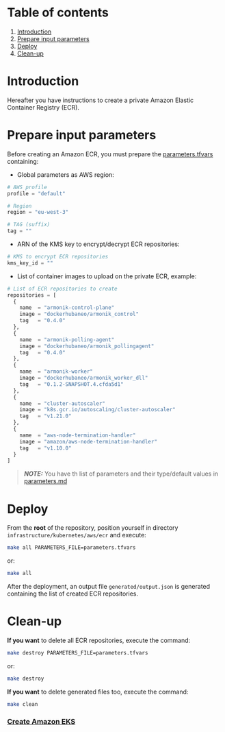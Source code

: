 # Table of contents

1. [Introduction](#introduction)
2. [Prepare input parameters](#prepare-input-parameters)
3. [Deploy](#deploy)
4. [Clean-up](#clean-up)

# Introduction

Hereafter you have instructions to create a private Amazon Elastic Container Registry (ECR).

# Prepare input parameters

Before creating an Amazon ECR, you must prepare the [parameters.tfvars](parameters.tfvars) containing:

* Global parameters as AWS region:

```terraform
# AWS profile
profile = "default"

# Region
region = "eu-west-3"

# TAG (suffix)
tag = ""
```

* ARN of the KMS key to encrypt/decrypt ECR repositories:

```terraform
# KMS to encrypt ECR repositories
kms_key_id = ""
```

* List of container images to upload on the private ECR, example:

```terraform
# List of ECR repositories to create
repositories = [
  {
    name  = "armonik-control-plane"
    image = "dockerhubaneo/armonik_control"
    tag   = "0.4.0"
  },
  {
    name  = "armonik-polling-agent"
    image = "dockerhubaneo/armonik_pollingagent"
    tag   = "0.4.0"
  },
  {
    name  = "armonik-worker"
    image = "dockerhubaneo/armonik_worker_dll"
    tag   = "0.1.2-SNAPSHOT.4.cfda5d1"
  },
  {
    name  = "cluster-autoscaler"
    image = "k8s.gcr.io/autoscaling/cluster-autoscaler"
    tag   = "v1.21.0"
  },
  {
    name  = "aws-node-termination-handler"
    image = "amazon/aws-node-termination-handler"
    tag   = "v1.10.0"
  }
]
```

> **_NOTE:_** You have th list of parameters and their type/default values in [parameters.md](parameters.md)

# Deploy

From the **root** of the repository, position yourself in directory `infrastructure/kubernetes/aws/ecr` and execute:

```bash
make all PARAMETERS_FILE=parameters.tfvars 
```

or:

```bash
make all
```

After the deployment, an output file `generated/output.json` is generated containing the list of created ECR
repositories.

# Clean-up

**If you want** to delete all ECR repositories, execute the command:

```bash
make destroy PARAMETERS_FILE=parameters.tfvars 
```

or:

```bash
make destroy
```

**If you want** to delete generated files too, execute the command:

```bash
make clean
```

### [Create Amazon EKS](../eks/README.md)
